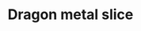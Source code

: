 ---
layout: item
title: Dragon metal slice
item-id: 22100
datatable: true
id: 22100
name: "Dragon metal slice"
members: true
lowalch: 40000
highalch: 60000
examine: "A badly damaged slice of dragon metal."
monsters:
  - id: 8030
    name: "Adamant dragon"
    members: true
    combat_level: 338
    wiki_url: "https://oldschool.runescape.wiki/w/Adamant_dragon"
    drops:
      - quantity: "1"
        rarity: 0.0002
    image: "https://oldschool.runescape.wiki/images/thumb/a/a7/Adamant_dragon.png/280px-Adamant_dragon.png?ece40"
---